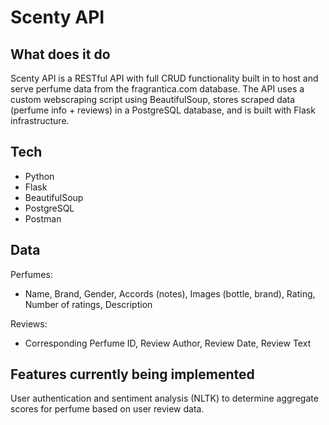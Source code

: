 # Scenty API

## What does it do

Scenty API is a RESTful API with full CRUD functionality built in to host and serve perfume data from the fragrantica.com database.
The API uses a custom webscraping script using BeautifulSoup, stores scraped data (perfume info + reviews) in a PostgreSQL database, and is built with Flask infrastructure.

## Tech
- Python
- Flask
- BeautifulSoup
- PostgreSQL
- Postman

## Data

Perfumes:
- Name, Brand, Gender, Accords (notes), Images (bottle, brand), Rating, Number of ratings, Description

Reviews:
- Corresponding Perfume ID, Review Author, Review Date, Review Text

## Features currently being implemented

User authentication and sentiment analysis (NLTK) to determine aggregate scores for perfume based on user review data.
